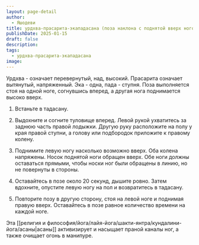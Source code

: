 ```yaml
---
layout: page-detail
author:
  - Яшодеви
title: урдхва-прасарита-экападасана (поза наклона с поднятой вверх ногой)
publishDate: 2025-01-15
draft: false
description: 
tags:
  - урдхва-прасарита-экападасана
image:
---
```

Урдхва - означает перевернутый, над, высокий. Прасарита означает вытянутый, напряженный. Эка - одна, пада - ступня. Поза выполняется стоя на одной ноге, согнувшись вперед, а другая нога поднимается высоко вверх. 

1. Встаньте в тадасану. 

2. Выдохните и согните туловище вперед. Левой рукой ухватитесь за заднюю часть правой лодыжки. Другую руку расположите на полу у края правой ступни, а голову или подбородок приложите к правому колену. 

3. Поднимите левую ногу насколько возможно вверх. Оба колена напряжены. Носок поднятой ноги обращен вверх. Обе ноги должны оставаться прямыми, чтобы носки ног были обращены в линию, но не повернуты в стороны. 

4. Оставайтесь в позе около 20 секунд, дышите ровно. Затем вдохните, опустите левую ногу на пол и возвратитесь в тадасану. 

5. Повторите позу в другую сторону, стоя на левой ноге и поднимая правую вверх. Оставайтесь в позе равное количество времени на каждой ноге. 

Эта [[религия и философия/йога/лайя-йога/шакти-янтра/кундалини-йога/асаны|асаны]] активизирует и насыщает праной каналы ног, а также очищает огонь в манипуре.